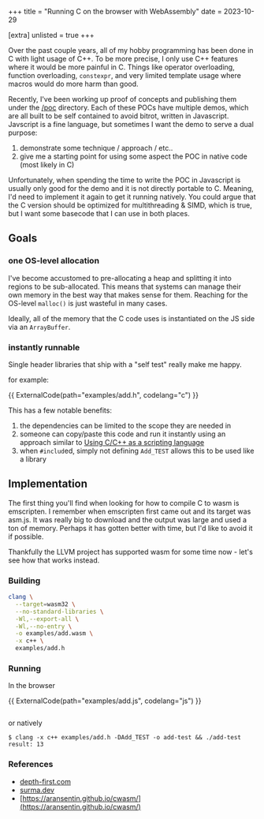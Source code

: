 +++
title = "Running C on the browser with WebAssembly"
date = 2023-10-29

[extra]
unlisted = true
+++

<!--
TODO:
- add another example of passing a buffer through to c++
-->

Over the past couple years, all of my hobby programming has been done in C with light usage of C++. To be more precise, I only use C++ features where it would be more painful in C. Things like operator overloading, function overloading, `constexpr`, and very limited template usage where macros would do more harm than good.

Recently, I've been working up proof of concepts and publishing them under the [/poc](/poc) directory. Each of these POCs have multiple demos, which are all built to be self contained to avoid bitrot, written in Javascript. Javscript is a fine language, but sometimes I want the demo to serve a dual purpose:

1. demonstrate some technique / approach / etc..
2. give me a starting point for using some aspect the POC in native code (most likely in C)

<!-- more -->


Unfortunately, when spending the time to write the POC in Javascript is usually only good for the demo and it is not directly portable to C. Meaning, I'd need to implement it again to get it running natively. You could argue that the C version should be optimized for multithreading & SIMD, which is true, but I want some basecode that I can use in both places.

## Goals

### one OS-level allocation

I've become accustomed to pre-allocating a heap and splitting it into regions to be sub-allocated. This means that systems can manage their own memory in the best way that makes sense for them. Reaching for the OS-level `malloc()` is just wasteful in many cases.

Ideally, all of the memory that the C code uses is instantiated on the JS side via an `ArrayBuffer`.

### instantly runnable

Single header libraries that ship with a "self test" really make me happy.

for example:

{{ ExternalCode(path="examples/add.h", codelang="c") }}

This has a few notable benefits:

1. the dependencies can be limited to the scope they are needed in
2. someone can copy/paste this code and run it instantly using an approach similar to [Using C/C++ as a scripting language](/articles/c-as-a-scripting-language-part-1/)
3. when `#includ`ed, simply not defining `Add_TEST` allows this to be used like a library

## Implementation

The first thing you'll find when looking for how to compile C to wasm is emscripten. I remember when emscripten first came out and its target was asm.js. It was really big to download and the output was large and used a ton of memory. Perhaps it has gotten better with time, but I'd like to avoid it if possible.

Thankfully the LLVM project has supported wasm for some time now - let's see how that works instead.

### Building

```bash
clang \
  --target=wasm32 \
  --no-standard-libraries \
  -Wl,--export-all \
  -Wl,--no-entry \
  -o examples/add.wasm \
  -x c++ \
  examples/add.h
```

### Running
In the browser

{{ ExternalCode(path="examples/add.js", codelang="js") }}

<pre><code id="example-add-output"></code></pre>

<script type="module" src="examples/add.js"></script>

or natively

```shell
$ clang -x c++ examples/add.h -DAdd_TEST -o add-test && ./add-test
result: 13
```

### References

 - [depth-first.com](https://depth-first.com/articles/2019/10/16/compiling-c-to-webassembly-and-running-it-without-emscripten/)
 - [surma.dev](https://surma.dev/things/c-to-webassembly/)
 - [https://aransentin.github.io/cwasm/](https://aransentin.github.io/cwasm/)